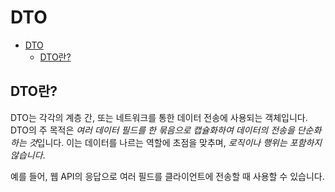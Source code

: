 # DTO

- [DTO](#dto)
    - [DTO란?](#dto란)

## DTO란?

DTO는 각각의 계층 간, 또는 네트워크를 통한 데이터 전송에 사용되는 객체입니다.
DTO의 주 목적은 *여러 데이터 필드를 한 묶음으로 캡슐화하여 데이터의 전송을 단순화하는 것*입니다.
이는 데이터를 나르는 역할에 초점을 맞추며, *로직이나 행위는 포함하지 않습니다*.

예를 들어, 웹 API의 응답으로 여러 필드를 클라이언트에 전송할 때 사용할 수 있습니다.
